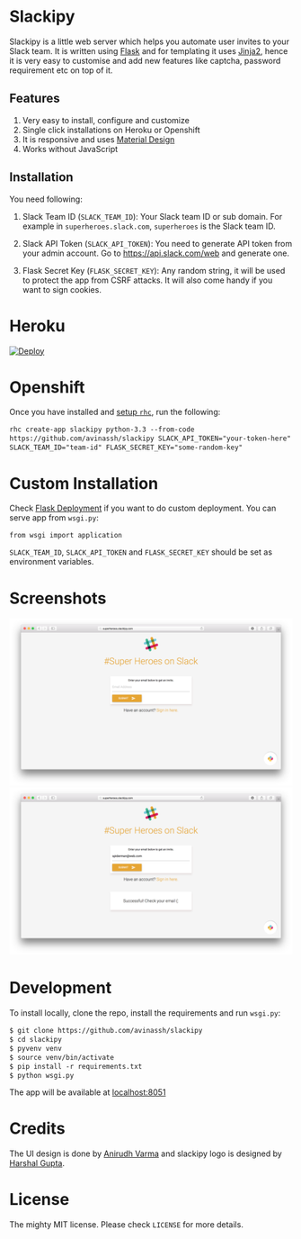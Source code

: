 # Slackipy

Slackipy is a little web server which helps you automate user invites to your Slack team. It is written using [Flask](http://flask.pocoo.org) and for templating it uses [Jinja2](http://jinja.pocoo.org), hence it is very easy to customise and add new features like captcha, password requirement etc on top of it.

## Features

1. Very easy to install, configure and customize
2. Single click installations on Heroku or Openshift
3. It is responsive and uses [Material Design](http://materializecss.com)
4. Works without JavaScript

## Installation 

You need following:

1. Slack Team ID (`SLACK_TEAM_ID`): Your Slack team ID or sub domain. For example in `superheroes.slack.com`, `superheroes` is the Slack team ID.

2. Slack API Token (`SLACK_API_TOKEN`): You need to generate API token from your admin account. Go to https://api.slack.com/web and generate one.

3. Flask Secret Key (`FLASK_SECRET_KEY`): Any random string, it will be used to protect the app from CSRF attacks. It will also come handy if you want to sign cookies.

# Heroku 

[![Deploy](https://www.herokucdn.com/deploy/button.svg)](https://heroku.com/deploy?template=https://github.com/avinassh/slackipy/tree/master)

# Openshift 

Once you have installed and [setup `rhc`](https://developers.openshift.com/en/managing-client-tools.html), run the following:

    rhc create-app slackipy python-3.3 --from-code https://github.com/avinassh/slackipy SLACK_API_TOKEN="your-token-here" SLACK_TEAM_ID="team-id" FLASK_SECRET_KEY="some-random-key"

# Custom Installation 

Check [Flask Deployment](http://flask.pocoo.org/docs/0.10/deploying) if you want to do custom deployment. You can serve app from `wsgi.py`:

    from wsgi import application

`SLACK_TEAM_ID`, `SLACK_API_TOKEN` and `FLASK_SECRET_KEY` should be set as environment variables.

# Screenshots 

![landing](screenshots/landing.png)
![success](screenshots/success.png)

# Development

To install locally, clone the repo, install the requirements and run `wsgi.py`:

    $ git clone https://github.com/avinassh/slackipy
    $ cd slackipy
    $ pyvenv venv
    $ source venv/bin/activate
    $ pip install -r requirements.txt
    $ python wsgi.py

The app will be available at [localhost:8051](http://localhost:8051)

# Credits

The UI design is done by [Anirudh Varma](https://github.com/anirudhvarma12) and slackipy logo is designed by [Harshal Gupta](https://github.com/harshalbot).

# License

The mighty MIT license. Please check `LICENSE` for more details.
